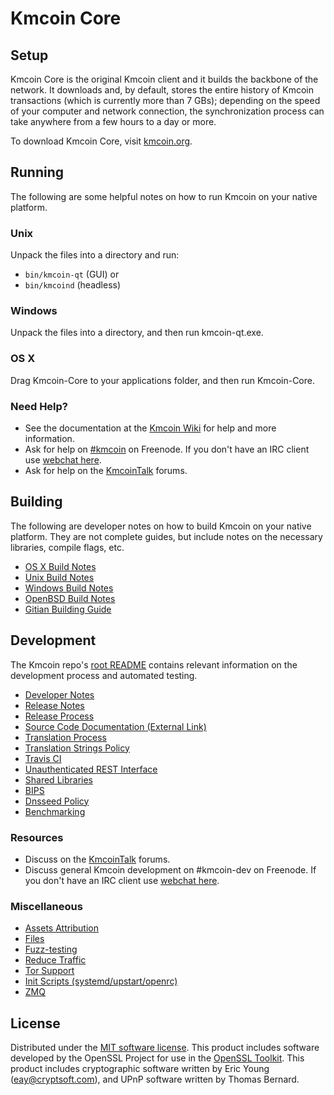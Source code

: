 Kmcoin Core
=============

Setup
---------------------
Kmcoin Core is the original Kmcoin client and it builds the backbone of the network. It downloads and, by default, stores the entire history of Kmcoin transactions (which is currently more than 7 GBs); depending on the speed of your computer and network connection, the synchronization process can take anywhere from a few hours to a day or more.

To download Kmcoin Core, visit [kmcoin.org](https://kmcoin.org).

Running
---------------------
The following are some helpful notes on how to run Kmcoin on your native platform.

### Unix

Unpack the files into a directory and run:

- `bin/kmcoin-qt` (GUI) or
- `bin/kmcoind` (headless)

### Windows

Unpack the files into a directory, and then run kmcoin-qt.exe.

### OS X

Drag Kmcoin-Core to your applications folder, and then run Kmcoin-Core.

### Need Help?

* See the documentation at the [Kmcoin Wiki](https://kmcoin.info/)
for help and more information.
* Ask for help on [#kmcoin](http://webchat.freenode.net?channels=kmcoin) on Freenode. If you don't have an IRC client use [webchat here](http://webchat.freenode.net?channels=kmcoin).
* Ask for help on the [KmcoinTalk](https://kmcointalk.io/) forums.

Building
---------------------
The following are developer notes on how to build Kmcoin on your native platform. They are not complete guides, but include notes on the necessary libraries, compile flags, etc.

- [OS X Build Notes](build-osx.md)
- [Unix Build Notes](build-unix.md)
- [Windows Build Notes](build-windows.md)
- [OpenBSD Build Notes](build-openbsd.md)
- [Gitian Building Guide](gitian-building.md)

Development
---------------------
The Kmcoin repo's [root README](/README.md) contains relevant information on the development process and automated testing.

- [Developer Notes](developer-notes.md)
- [Release Notes](release-notes.md)
- [Release Process](release-process.md)
- [Source Code Documentation (External Link)](https://dev.visucore.com/kmcoin/doxygen/)
- [Translation Process](translation_process.md)
- [Translation Strings Policy](translation_strings_policy.md)
- [Travis CI](travis-ci.md)
- [Unauthenticated REST Interface](REST-interface.md)
- [Shared Libraries](shared-libraries.md)
- [BIPS](bips.md)
- [Dnsseed Policy](dnsseed-policy.md)
- [Benchmarking](benchmarking.md)

### Resources
* Discuss on the [KmcoinTalk](https://kmcointalk.io/) forums.
* Discuss general Kmcoin development on #kmcoin-dev on Freenode. If you don't have an IRC client use [webchat here](http://webchat.freenode.net/?channels=kmcoin-dev).

### Miscellaneous
- [Assets Attribution](assets-attribution.md)
- [Files](files.md)
- [Fuzz-testing](fuzzing.md)
- [Reduce Traffic](reduce-traffic.md)
- [Tor Support](tor.md)
- [Init Scripts (systemd/upstart/openrc)](init.md)
- [ZMQ](zmq.md)

License
---------------------
Distributed under the [MIT software license](/COPYING).
This product includes software developed by the OpenSSL Project for use in the [OpenSSL Toolkit](https://www.openssl.org/). This product includes
cryptographic software written by Eric Young ([eay@cryptsoft.com](mailto:eay@cryptsoft.com)), and UPnP software written by Thomas Bernard.
